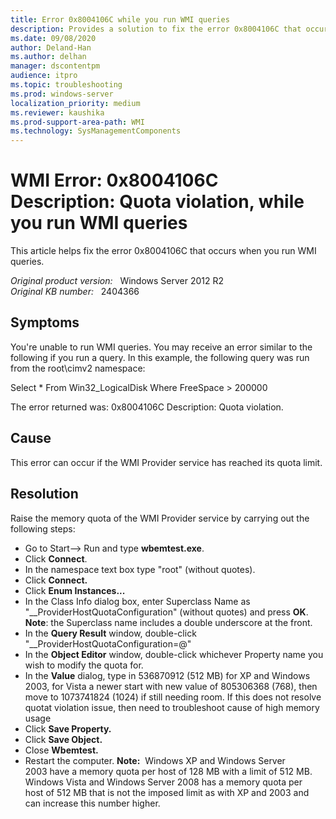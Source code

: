 ```yaml
---
title: Error 0x8004106C while you run WMI queries
description: Provides a solution to fix the error 0x8004106C that occurs when you run WMI queries.
ms.date: 09/08/2020
author: Deland-Han
ms.author: delhan
manager: dscontentpm
audience: itpro
ms.topic: troubleshooting
ms.prod: windows-server
localization_priority: medium
ms.reviewer: kaushika
ms.prod-support-area-path: WMI
ms.technology: SysManagementComponents
---
```

# WMI Error: 0x8004106C Description: Quota violation, while you run WMI queries

This article helps fix the error 0x8004106C that occurs when you run WMI queries.

_Original product version:_ &nbsp; Windows Server 2012 R2  
_Original KB number:_ &nbsp; 2404366

## Symptoms

You're unable to run WMI queries. You may receive an error similar to the following if you run a query. In this example, the following query was run from the root\cimv2 namespace:

Select * From Win32_LogicalDisk Where FreeSpace > 200000

The error returned was:
0x8004106C
Description: Quota violation.

## Cause

This error can occur if the WMI Provider service has reached its quota limit.

## Resolution

Raise the memory quota of the WMI Provider service by carrying out the following steps:
 
- Go to Start--> Run and type **wbemtest.exe**.
- Click **Connect**. 
- In the namespace text box type "root" (without quotes).
- Click **Connect.**  
- Click **Enum Instances...**  
- In the Class Info dialog box, enter Superclass Name as "__ProviderHostQuotaConfiguration" (without quotes) and press **OK**. **Note**: the Superclass name includes a double underscore at the front.
- In the **Query Result** window, double-click "__ProviderHostQuotaConfiguration=@"
- In the **Object Editor** window, double-click whichever Property name you wish to modify the quota for.
- In the **Value** dialog, type in 536870912 (512 MB) for XP and Windows 2003, for Vista a newer start with new value of 805306368 (768), then move to 1073741824 (1024) if still needing room. If this does not resolve quotat violation issue, then need to troubleshoot cause of high memory usage
- Click **Save Property.**  
- Click **Save Object.**  
- Close **Wbemtest.**  
- Restart the computer.
 **Note:**  Windows XP and Windows Server 2003 have a memory quota per host of 128 MB with a limit of 512 MB.  Windows Vista and Windows Server 2008 has a memory quota per host of 512 MB that is not the imposed limit as with XP and 2003 and can increase this number higher.
